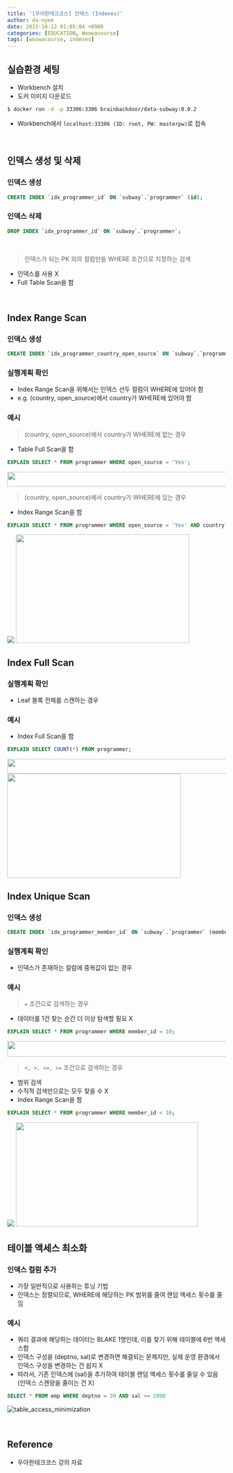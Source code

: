 ```yaml
---
title: '[우아한테크코스] 인덱스 (Indexes)'
author: da-nyee
date: 2021-10-12 01:05:04 +0900
categories: [EDUCATION, Woowacourse]
tags: [woowacourse, indexes]
---
```


## 실습환경 세팅

- Workbench 설치
- 도커 이미지 다운로드

```bash
$ docker run -d -p 33306:3306 brainbackdoor/data-subway:0.0.2
```

- Workbench에서 `localhost:33306 (ID: root, PW: masterpw)`로 접속

<br/>

## 인덱스 생성 및 삭제

### 인덱스 생성

```sql
CREATE INDEX `idx_programmer_id` ON `subway`.`programmer` (id);
```

### 인덱스 삭제

```sql
DROP INDEX `idx_programmer_id` ON `subway`.`programmer`;
```

<br/>

> 인덱스가 되는 PK 외의 컬럼만을 WHERE 조건으로 지정하는 검색

- 인덱스를 사용 X
- Full Table Scan을 함

<br/>

## Index Range Scan

### 인덱스 생성

```sql
CREATE INDEX `idx_programmer_country_open_source` ON `subway`.`programmer` (country, open_source);
```

### 실행계획 확인

- Index Range Scan을 위해서는 인덱스 선두 컬럼이 WHERE에 있어야 함
- e.g. (country, open_source)에서 country가 WHERE에 있어야 함

### 예시

> (country, open_source)에서 country가 WHERE에 없는 경우

- Table Full Scan을 함

```sql
EXPLAIN SELECT * FROM programmer WHERE open_source = 'Yes';
```

<img style="width: 520px; height: 34px" src="https://user-images.githubusercontent.com/50176238/136820830-e15a03fc-56ac-440c-9eb4-300901d3a5d9.png">

> (country, open_source)에서 country가 WHERE에 있는 경우

- Index Range Scan을 함

```sql
EXPLAIN SELECT * FROM programmer WHERE open_source = 'Yes' AND country LIKE 'Nigeria';
```

<img src="https://user-images.githubusercontent.com/50176238/136820967-bf6ec5fe-e04e-4f1b-ba01-2d1be27a9bcb.png">

<img style="width: 400px; height: 250px" src="https://user-images.githubusercontent.com/50176238/136814933-b382c432-4ed2-4bc3-832f-50b30de47c7a.png">

<br/>

## Index Full Scan

### 실행계획 확인

- Leaf 블록 전체를 스캔하는 경우

### 예시

- Index Full Scan을 함

```sql
EXPLAIN SELECT COUNT(*) FROM programmer;
```

<img style="width: 560px; height: 34px" src="https://user-images.githubusercontent.com/50176238/136819581-26d02731-470f-45b5-be91-b8321d10383a.png">

<img style="width: 400px; height: 240px" src="https://user-images.githubusercontent.com/50176238/136815341-8e7f6913-5028-4612-a808-5140860b0234.png">

<br/>

## Index Unique Scan

### 인덱스 생성

```sql
CREATE INDEX `idx_programmer_member_id` ON `subway`.`programmer` (member_id);
```

### 실행계획 확인

- 인덱스가 존재하는 컬럼에 중복값이 없는 경우

### 예시

> `=` 조건으로 검색하는 경우

- 데이터를 1건 찾는 순간 더 이상 탐색할 필요 X

```sql
EXPLAIN SELECT * FROM programmer WHERE member_id = 10;
```

<img style="width: 670px; height: 36px" src="https://user-images.githubusercontent.com/50176238/136821081-4a5500fd-ab19-4ca8-a3e2-badae396e158.png">

> `<, >, <=, >=` 조건으로 검색하는 경우

- 범위 검색
- 수직적 검색만으로는 모두 찾을 수 X
- Index Range Scan을 함

```sql
EXPLAIN SELECT * FROM programmer WHERE member_id < 10;
```

<img src="https://user-images.githubusercontent.com/50176238/136821161-dda8f079-f43e-48e1-8081-56be40d934dd.png">

<img style="width: 420px; height: 240px" src="https://user-images.githubusercontent.com/50176238/136815593-3f4f3f1e-5c0e-42b7-9ec0-bbfad0b820c1.png">

<br/>

## 테이블 액세스 최소화

### 인덱스 컬럼 추가
    
- 가장 일반적으로 사용하는 튜닝 기법
- 인덱스는 정렬되므로, WHERE에 해당하는 PK 범위를 줄여 랜덤 액세스 횟수를 줄임

### 예시

- 쿼리 결과에 해당하는 데이터는 BLAKE 1명인데, 이를 찾기 위해 테이블에 6번 액세스함
- 인덱스 구성을 (deptno, sal)로 변경하면 해결되는 문제지만, 실제 운영 환경에서 인덱스 구성을 변경하는 건 쉽지 X
- 따라서, 기존 인덱스에 (sal)을 추가하여 테이블 랜덤 액세스 횟수를 줄일 수 있음 (인덱스 스캔량을 줄이는 건 X)

```sql
SELECT * FROM emp WHERE deptno = 30 AND sal >= 2000
```

![table_access_minimization](https://user-images.githubusercontent.com/50176238/136816053-65c9e5ca-aa8d-4957-a596-7a71861df91b.png)

<br/>

## Reference

- 우아한테크코스 강의 자료